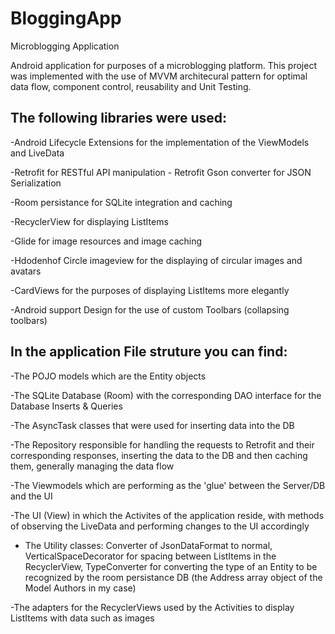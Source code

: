 # BloggingApp
Microblogging Application

Android application for purposes of a microblogging platform. This project was implemented with the use of MVVM architecural pattern for optimal data flow, component control, reusability and Unit Testing.

The following libraries were used:
------

-Android Lifecycle Extensions for the implementation of the ViewModels and LiveData

-Retrofit for RESTful API manipulation - Retrofit Gson converter for JSON Serialization

-Room persistance for SQLite integration and caching 

-RecyclerView for displaying ListItems

-Glide for image resources and image caching

-Hdodenhof Circle imageview for the displaying of circular images and avatars

-CardViews for the purposes of displaying ListItems more elegantly

-Android support Design for the use of custom Toolbars (collapsing toolbars)
 
 
 In the application File struture you can find:
 ------

-The POJO models which are the Entity objects 

-The SQLite Database (Room) with the corresponding DAO interface for the Database Inserts & Queries 

-The AsyncTask classes that were used for inserting data into the DB 

-The Repository responsible for handling the requests to Retrofit and their corresponding responses, inserting the data to the DB and then caching them, generally managing the data flow 

-The Viewmodels which are performing as the 'glue' between the Server/DB and the UI 

-The UI (View) in which the Activites of the application reside, with methods of observing the LiveData and performing changes to the UI accordingly 

- The Utility classes: Converter of JsonDataFormat to normal, VerticalSpaceDecorator for spacing between ListItems in the RecyclerView, TypeConverter for converting the type of an Entity to be recognized by the room persistance  DB (the Address array object of the Model Authors in my case)

-The adapters for the RecyclerViews used by the Activities to display ListItems with data such as images 









